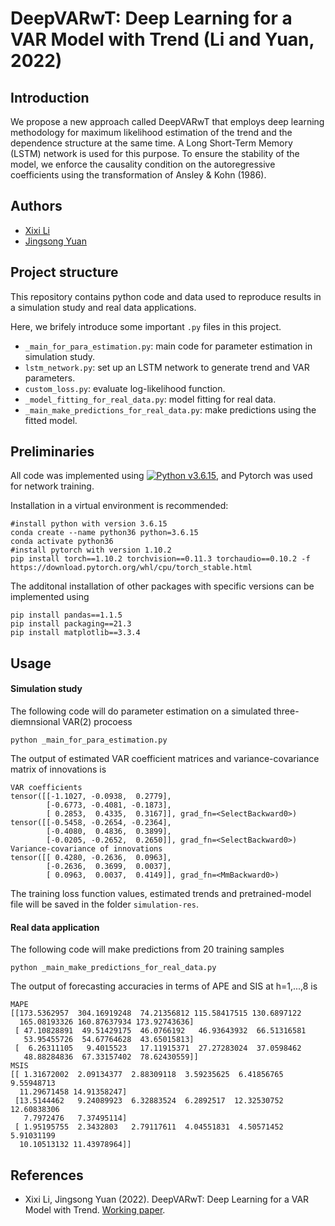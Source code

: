 # DeepVARwT: Deep Learning for a VAR Model with Trend (Li and Yuan, 2022)
## Introduction
We propose a new approach called DeepVARwT that employs deep learning methodology for maximum likelihood estimation of the trend and the dependence structure at the same time. A Long Short-Term Memory (LSTM) network is used for this purpose. To ensure the stability of the model, we enforce the causality condition on the autoregressive coefficients using the transformation of Ansley & Kohn (1986). 

Authors
-------

-   [Xixi Li](https://lixixibj.github.io/)
-   [Jingsong Yuan](https://www.research.manchester.ac.uk/portal/jingsong.yuan.html)

## Project structure
This repository contains python code and data used to reproduce results in a simulation study and real data applications.

Here, we brifely introduce some important `.py` files in this project.

- `_main_for_para_estimation.py`: main code for parameter estimation in simulation study.
- `lstm_network.py`: set up an LSTM network to generate trend and VAR parameters.
- `custom_loss.py`: evaluate log-likelihood function.
- `_model_fitting_for_real_data.py`: model fitting for real data.
- `_main_make_predictions_for_real_data.py`: make predictions using the fitted model.


## Preliminaries
All code was implemented using 
[![Python v3.6.15](https://img.shields.io/badge/python-v3.6.15-blue.svg)](https://www.python.org/downloads/release/python-3615/), and Pytorch was used for network training.

Installation in a virtual environment is recommended:
```
#install python with version 3.6.15
conda create --name python36 python=3.6.15
conda activate python36
#install pytorch with version 1.10.2
pip install torch==1.10.2 torchvision==0.11.3 torchaudio==0.10.2 -f https://download.pytorch.org/whl/cpu/torch_stable.html
```

The additonal installation of other packages with specific versions can be implemented using
```
pip install pandas==1.1.5 
pip install packaging==21.3 
pip install matplotlib==3.3.4
```
## Usage
#### Simulation study
The following code will do parameter estimation on a simulated three-diemnsional VAR(2) procoess
```
python _main_for_para_estimation.py
```
The output of estimated VAR coefficient matrices and variance-covariance matrix of innovations is 
```
VAR coefficients
tensor([[-1.1027, -0.0938,  0.2779],
        [-0.6773, -0.4081, -0.1873],
        [ 0.2853,  0.4335,  0.3167]], grad_fn=<SelectBackward0>)
tensor([[-0.5458, -0.2654, -0.2364],
        [-0.4080,  0.4836,  0.3899],
        [-0.0205, -0.2652,  0.2650]], grad_fn=<SelectBackward0>)
Variance-covariance of innovations
tensor([[ 0.4280, -0.2636,  0.0963],
        [-0.2636,  0.3699,  0.0037],
        [ 0.0963,  0.0037,  0.4149]], grad_fn=<MmBackward0>)
```
The training loss function values, estimated trends and pretrained-model file will be saved in the folder `simulation-res`.
#### Real data application
The following code will make predictions from 20 training samples
```
python _main_make_predictions_for_real_data.py
```
The output of forecasting accuracies in terms of APE and SIS at h=1,...,8 is 
```
MAPE
[[173.5362957  304.16919248  74.21356812 115.58417515 130.6897122
  165.08193326 160.87637934 173.92743636]
 [ 47.10828891  49.51429175  46.0766192   46.93643932  66.51316581
   53.95455726  54.67764628  43.65015813]
 [  6.26311105   9.4015523   17.11915371  27.27283024  37.0598462
   48.88284836  67.33157402  78.62430559]]
MSIS
[[ 1.31672002  2.09134377  2.88309118  3.59235625  6.41856765  9.55948713
  11.29671458 14.91358247]
 [13.5144462   9.24089923  6.32883524  6.2892517  12.32530752 12.60838306
   7.7972476   7.37495114]
 [ 1.95195755  2.3432803   2.79117611  4.04551831  4.50571452  5.91031199
  10.10513132 11.43978964]]
```

References
----------

- Xixi Li, Jingsong Yuan (2022).  DeepVARwT: Deep Learning for a VAR Model with Trend.  [Working paper](https://arxiv.org/abs/2209.10587).



